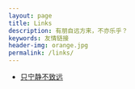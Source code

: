 ```yaml
---
layout: page
title: Links
description: 有朋自远方来，不亦乐乎？
keywords: 友情链接
header-img: orange.jpg
permalink: /links/
---
```


<ul class="listing">
<li class="listing-item"><a href="http://zxning.github.io/">只宁静不致远</a></li>
</ul>
